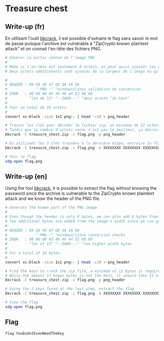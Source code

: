 # Treasure chest

## Write-up (fr)

En utilisant l'outil [bkcrack](https://github.com/kimci86/bkcrack), il est possible d'extraire le flag sans savoir le mot de passe puisque l'archive est vulnérable à "ZipCrypto known plaintext attack" et on connait l'en-tête des fichiers PNG.

```bash
# Générer la partie connue de l'image PNG
#
# Même si l'en-tête est seulement 8 octets, on peut aussi ajouter les 8 octets du block IHDR qui doit être le premier block après l'en-tête. (voir https://en.wikipedia.org/wiki/PNG#Critical_chunks)
# Deux octets additionnels sont ajoutés de la largeur de l'image vu qu'on peut estimer que la largeur du flag est moins que 255^2 pixels de long.

#
# HEADER : 89 50 4E 47 OD OA 1A OA
#             ^-PNG--^ ^windows/linux validation de conversion
# IHDR   : 00 00 00 0d 49 48 44 52 00 00
#          ^len de 13^ ^--IHDR---^ ^deux octets "du haut"
#
# Pour un total de 18 octets
# 
convert xc:black -size 1x1 png:- | head -c18 > png_header

# Trouver les clés pour décoder le fichier zip, un minimum de 12 octets est requis
# Tandis que le nombre d'octets connu n'est pas le meilleur, ça devrait prendre environ 15 minutes maximum pour trouver la solution
bkcrack -C treasure_chest.zip -c flag.png -p png_header

# En utilisant les 3 clés trouvées à la dernière étape, extraire le flag
bkcrack -C treasure_chest.zip -c flag.png -k XXXXXXXX XXXXXXXX XXXXXXXX -d flag.png

# Voir le flag
xdg-open flag.png
```

## Write-up (en)

Using the tool [bkcrack](https://github.com/kimci86/bkcrack), it is possible to extract the flag without knowing the password since the archive is vulnerable to the ZipCrypto known plaintext attack and we know the header of the PNG file.

```bash
# Generate the known part of the PNG image
#
# Even though the header is only 8 bytes, we can also add 8 bytes from the IHDR block which must be the first block after the header. (see https://en.wikipedia.org/wiki/PNG#Critical_chunks)
# Two additional bytes are added from the image's width since we can guess that the flag's width is less than 255^2 pixels long.
#
# HEADER : 89 50 4E 47 OD OA 1A OA
#             ^-PNG--^ ^windows/linux conversion checks
# IHDR   : 00 00 00 0d 49 48 44 52 00 00
#          ^len of 13^ ^--IHDR---^ ^two higher width bytes
#
# For a total of 18 bytes.
# 
convert xc:black -size 1x1 png:- | head -c18 > png_header

# Find the keys to crack the zip file, a minimum of 12 bytes is required
# While the amount of known bytes is not the best, it should take 15 minutes maximum to crack
bkcrack -C treasure_chest.zip -c flag.png -p png_header

# Using the 3 keys found at the last step, extract the flag
bkcrack -C treasure_chest.zip -c flag.png -k XXXXXXXX XXXXXXXX XXXXXXXX -d flag.png

# View the flag
xdg-open flag.png
```

## Flag

`flag-YouDidntEvenNeedTheKey`
